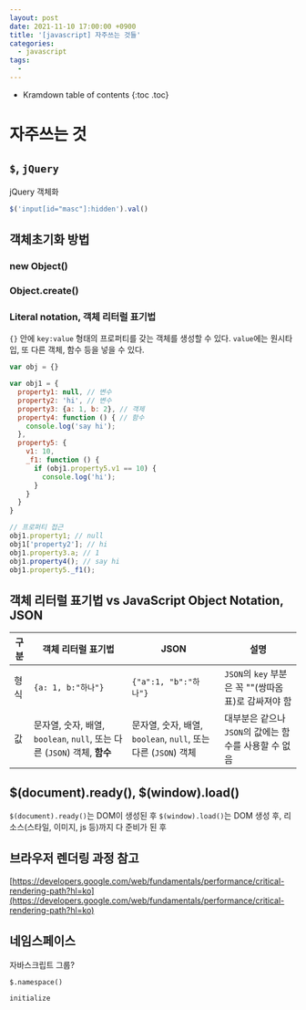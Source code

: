 ```yaml
---
layout: post
date: 2021-11-10 17:00:00 +0900
title: '[javascript] 자주쓰는 것들'
categories:
  - javascript
tags:
  -
---
```


* Kramdown table of contents
{:toc .toc}

# 자주쓰는 것

## `$`, `jQuery`

jQuery 객체화

```js
$('input[id="masc"]:hidden').val()
```

## 객체초기화 방법 

### new Object()

### Object.create()

### Literal notation, 객체 리터럴 표기법

`{}` 안에 `key:value` 형태의 프로퍼티를 갖는 객체를 생성할 수 있다.
`value`에는 원시타입, 또 다른 객체, 함수 등을 넣을 수 있다.

```js
var obj = {}

var obj1 = {
  property1: null, // 변수
  property2: 'hi', // 변수
  property3: {a: 1, b: 2}, // 객제
  property4: function () { // 함수
    console.log('say hi');
  },  
  property5: {
    v1: 10,
    _f1: function () {
      if (obj1.property5.v1 == 10) {
        console.log('hi');
      }
    }
  }
}

// 프로퍼티 접근
obj1.property1; // null
obj1['property2']; // hi
obj1.property3.a; // 1
obj1.property4(); // say hi
obj1.property5._f1();

```

## 객체 리터럴 표기법 vs  JavaScript Object Notation, JSON

| 구분 | 객체 리터럴 표기법 | JSON | 설명 |
|---|---|---|---|
|형식| `{a: 1, b:"하나"}`| `{"a":1, "b":"하나"}`| `JSON`의 `key` 부분은 꼭 ""(쌍따옴표)로 감싸져야 함|
|값|문자열, 숫자, 배열, `boolean`, `null`, 또는 다른 (`JSON`) 객체, **함수** |문자열, 숫자, 배열, `boolean`, `null`, 또는 다른 (`JSON`) 객체| 대부분은 같으나 `JSON`의 값에는 함수를 사용할 수 없음|


## $(document).ready(), $(window).load()

`$(document).ready()`는 DOM이 생성된 후
`$(window).load()`는 DOM 생성 후, 리소스(스타일, 이미지, js 등)까지 다 준비가 된 후

## 브라우저 렌더링 과정 참고

[https://developers.google.com/web/fundamentals/performance/critical-rendering-path?hl=ko](https://developers.google.com/web/fundamentals/performance/critical-rendering-path?hl=ko)


## 네임스페이스

자바스크립트 그룹?

`$.namespace()`

`initialize`

